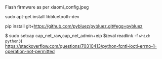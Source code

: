 Flash firmware as per xiaomi_config.jpeg

sudo apt-get install libbluetooth-dev

pip install git+https://github.com/pybluez/pybluez.git#egg=pybluez

$ sudo setcap cap_net_raw,cap_net_admin+eip $(eval readlink -f `which python3`)  
https://stackoverflow.com/questions/70310413/python-fcntl-ioctl-errno-1-operation-not-permitted